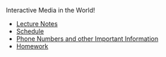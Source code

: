Interactive Media in the World!

- [Lecture Notes](lectureNotes.md)
- [Schedule](schedule.md)
- [Phone Numbers and other Important Information](info.md)
- [Homework](homework.md)
